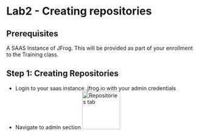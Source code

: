 # Lab2 - Creating repositories

## Prerequisites
A SAAS Instance of JFrog. This will be provided as part of your enrollment to the Training class.

## Step 1: Creating Repositories

- Login to your saas instance <yourinstancename>.jfrog.io with  your admin credentials
- Navigate to admin section
  <img src="/images/repository.png" alt="Repositories tab" style="height: 100px; width:100px;"/>





